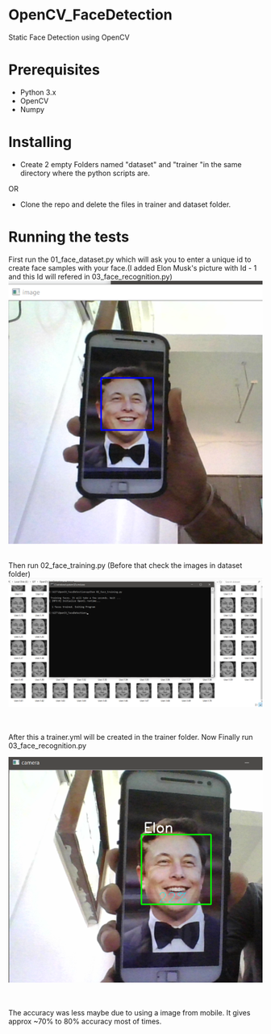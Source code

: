 # OpenCV_FaceDetection
Static Face Detection using OpenCV

# Prerequisites

* Python 3.x
* OpenCV 
* Numpy


# Installing

* Create 2 empty Folders named "dataset"  and "trainer "in the same directory where the python scripts are.

OR 

* Clone the repo and delete the files in trainer and dataset folder.

# Running the tests

First run the 01_face_dataset.py which will ask you to enter a unique id to create face samples with your face.(I added Elon Musk's picture with Id - 1 and this Id will refered in 03_face_recognition.py)
<br>
![Screenshot 1](https://raw.githubusercontent.com/harshpalan/OpenCV_FaceDetection/master/Screenshots/ss1.png)
<br>
<br>

Then run 02_face_training.py (Before that check  the images in dataset folder)
![Screenshot 2](https://raw.githubusercontent.com/harshpalan/OpenCV_FaceDetection/master/Screenshots/ss2.png)

<br>
<br>
After this a trainer.yml will be created in the trainer folder.
Now Finally run 03_face_recognition.py

![Screenshot 3](https://raw.githubusercontent.com/harshpalan/OpenCV_FaceDetection/master/Screenshots/ss3.png)

<br>
<br>
The accuracy was less maybe due to using a image from mobile. It gives approx ~70% to 80% accuracy most of times.
